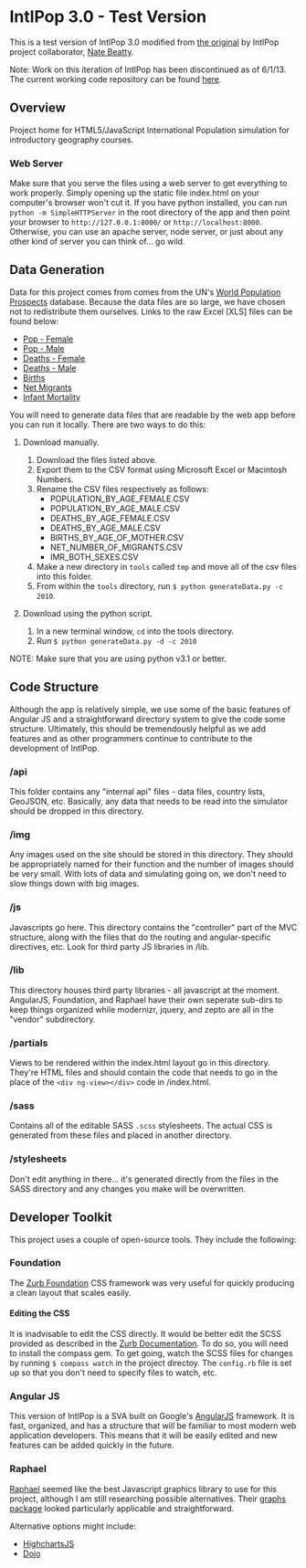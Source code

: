 IntlPop 3.0 - Test Version
===

This is a test version of IntlPop 3.0 modified from [the original](https://github.com/cashaffer/IntlPop) by IntlPop project collaborator, [Nate Beatty](http://natebeatty.com).

Note: Work on this iteration of IntlPop has been discontinued as of 6/1/13. The current working code repository can be found [here](https://github.com/cashaffer/IntlPop).

Overview
---

Project home for HTML5/JavaScript International Population simulation
for introductory geography courses.

### Web Server

Make sure that you serve the files using a web server to get everything to work properly. Simply opening up the static file index.html on your computer's browser won't cut it. If you have python installed, you can run `python -m SimpleHTTPServer` in the root directory of the app and then point your browser to `http://127.0.0.1:8000/` or `http://localhost:8000`. Otherwise, you can use an apache server, node server, or just about any other kind of server you can think of... go wild.

Data Generation
---

Data for this project comes from comes from the UN's [World Population Prospects](http://esa.un.org/unpd/wpp/index.htm) database. Because the data files are so large, we have chosen not to redistribute them ourselves. Links to the raw Excel [XLS] files can be found below:

* [Pop - Female](http://esa.un.org/unpd/wpp/Excel-Data/DB03_Population_ByAgeSex_Quinquennial/WPP2010_DB3_F3_POPULATION_BY_AGE_FEMALE.XLS)
* [Pop - Male](http://esa.un.org/unpd/wpp/Excel-Data/DB03_Population_ByAgeSex_Quinquennial/WPP2010_DB3_F2_POPULATION_BY_AGE_MALE.XLS)
* [Deaths - Female](http://esa.un.org/unpd/wpp/Excel-Data/DB05_Mortality_IndicatorsByAge/WPP2010_DB5_F3_DEATHS_BY_AGE_FEMALE.XLS)
* [Deaths - Male](http://esa.un.org/unpd/wpp/Excel-Data/DB05_Mortality_IndicatorsByAge/WPP2010_DB5_F2_DEATHS_BY_AGE_MALE.XLS)
* [Births](http://esa.un.org/unpd/wpp/Excel-Data/DB06_Fertility_IndicatorsByAge/WPP2010_DB6_F1_BIRTHS_BY_AGE_OF_MOTHER.XLS)
* [Net Migrants](http://esa.un.org/unpd/wpp/Excel-Data/DB01_Period_Indicators/WPP2010_DB1_F19_NET_NUMBER_OF_MIGRANTS.XLS)
* [Infant Mortality](http://esa.un.org/unpd/wpp/Excel-Data/DB01_Period_Indicators/WPP2010_DB1_F06_1_IMR_BOTH_SEXES.XLS)

You will need to generate data files that are readable by the web app before you can run it locally. There are two ways to do this:

1. Download manually.
	1. Download the files listed above.
	2. Export them to the CSV format using Microsoft Excel or Macintosh Numbers.
	3. Rename the CSV files respectively as follows:
		* POPULATION_BY_AGE_FEMALE.CSV
		* POPULATION_BY_AGE_MALE.CSV
		* DEATHS_BY_AGE_FEMALE.CSV
		* DEATHS_BY_AGE_MALE.CSV
		* BIRTHS_BY_AGE_OF_MOTHER.CSV
		* NET_NUMBER_OF_MIGRANTS.CSV
		* IMR_BOTH_SEXES.CSV
	4. Make a new directory in `tools` called `tmp` and move all of the csv files into this folder.
	5. From within the `tools` directory, run `$ python generateData.py -c 2010`.

2. Download using the python script.
	1. In a new terminal window, `cd` into the tools directory.
	2. Run `$ python generateData.py -d -c 2010`

NOTE: Make sure that you are using python v3.1 or better.

Code Structure
---

Although the app is relatively simple, we use some of the basic features of Angular JS and a straightforward directory system to give the code some structure. Ultimately, this should be tremendously helpful as we add features and as other programmers continue to contribute to the development of IntlPop.

### /api

This folder contains any "internal api" files - data files, country lists, GeoJSON, etc. Basically, any data that needs to be read into the simulator should be dropped in this directory.

### /img

Any images used on the site should be stored in this directory. They should be appropriately named for their function and the number of images should be very small. With lots of data and simulating going on, we don't need to slow things down with big images.

### /js

Javascripts go here. This directory contains the "controller" part of the MVC structure, along with the files that do the routing and angular-specific directives, etc. Look for third party JS libraries in /lib.

### /lib

This directory houses third party libraries - all javascript at the moment. AngularJS, Foundation, and Raphael have their own seperate sub-dirs to keep things organized while modernizr, jquery, and zepto are all in the "vendor" subdirectory.

### /partials

Views to be rendered within the index.html layout go in this directory. They're HTML files and should contain the code that needs to go in the place of the `<div ng-view></div>` code in /index.html.

### /sass

Contains all of the editable SASS `.scss` stylesheets. The actual CSS is generated from these files and placed in another directory. 

### /stylesheets

Don't edit anything in there... it's generated directly from the files in the SASS directory and any changes you make will be overwritten.

Developer Toolkit
---

This project uses a couple of open-source tools. They include the following:

### Foundation

The [Zurb Foundation](http://foundation.zurb.com) CSS framework was very useful for quickly producing a clean layout that scales easily.

#### Editing the CSS

It is inadvisable to edit the CSS directly. It would be better edit the SCSS provided as described in the [Zurb Documentation](http://foundation.zurb.com/docs/sass.html). To do so, you will need to install the compass gem. To get going, watch the SCSS files for changes by running `$ compass watch` in the project directoy. The `config.rb` file is set up so that you don't need to specify files to watch, etc.

### Angular JS

This version of IntlPop is a SVA built on Google's [AngularJS](http://angularjs.org) framework. It is fast, organized, and has a structure that will be familiar to most modern web application developers. This means that it will be easily edited and new features can be added quickly in the future.

### Raphael

[Raphael](http://raphaeljs.com) seemed like the best Javascript graphics library to use for this project, although I am still researching possible alternatives. Their [graphs package](http://g.raphaeljs.com) looked particularly applicable and straightforward. 

Alternative options might include:

* [HighchartsJS](http://www.highcharts.com)
* [Dojo](http://dojotoolkit.org/features/graphics-and-charting)
